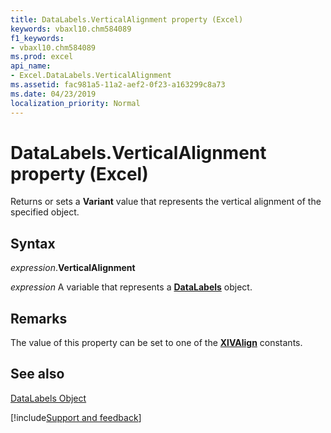 ```yaml
---
title: DataLabels.VerticalAlignment property (Excel)
keywords: vbaxl10.chm584089
f1_keywords:
- vbaxl10.chm584089
ms.prod: excel
api_name:
- Excel.DataLabels.VerticalAlignment
ms.assetid: fac981a5-11a2-aef2-0f23-a163299c8a73
ms.date: 04/23/2019
localization_priority: Normal
---
```



# DataLabels.VerticalAlignment property (Excel)

Returns or sets a  **Variant** value that represents the vertical alignment of the specified object.


## Syntax

_expression_.**VerticalAlignment**

_expression_ A variable that represents a **[DataLabels](Excel.DataLabels(object).md)** object.


## Remarks

The value of this property can be set to one of the **[XlVAlign](excel.xlvalign.md)** constants.

## See also


[DataLabels Object](Excel.DataLabels(object).md)

[!include[Support and feedback](~/includes/feedback-boilerplate.md)]